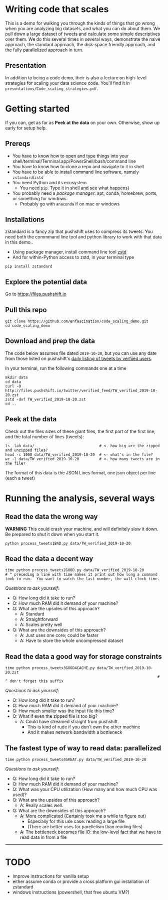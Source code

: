 # Writing code that scales

This is a demo for walking you through the kinds of things that go wrong when you are analyzing big datasets, and what you can do about them. We pull down a large dataset of tweets and calculate some simple descriptives over them.  We do this several times in several ways, demonstrate the naive approach, the standard approach, the disk-space friendly approach, and the fully parallelized approach in turn.

## Presentation
In addition to being a code demo, their is also a lecture on high-level strategies for scaling your data science code.  You'll find it in 
`presentations/Code_scaling_strategies.pdf`.

# Getting started
If you can, get as far as **Peek at the data** on your own.  Otherwise, show up early for setup help.

## Prereqs
*  You have to know how to open and type things into your shell/terminal/Terminal.app/PowerShell/bash/command line
*  You have to know how to clone a repo and navigate to it in shell
*  You have to be able to install command line software, namely `zstandard`/`zstd`
*  You need Python and its ecosystem
   *  You need `pip`. Type it in shell and see what happens)
*  You probably need a *package manager*: apt, conda, homebrew, ports, or something for windows.
   *  Probably go with `anaconda` if on mac or windows

## Installations
zstandard is a fancy zip that pushshift uses to compress its tweets.  You need both the commmand line tool and python library to work with that data in this demo..
  *  Using package manager, install command line tool [zstd](https://www.google.com/search?q=install+zstd)
  *  And for within-Python access to zstd, in your terminal type
```shell
pip install zstandard
```

## Explore the potential data
Go to https://files.pushshift.io

## Pull this repo
```
git clone https://github.com/enfascination/code_scaling_demo.git
cd code_scaling_demo
```

## Download and prep the data
The code below assumes file dated `2019-10-20`, but you can use any date from those listed on pushshift's [daily listing of tweets by verfiied users](https://files.pushshift.io/twitter/verified_feed).

In your terminal, run the following commands one at a time
```shell
mkdir data
cd data
curl -O http://files.pushshift.io/twitter/verified_feed/TW_verified_2019-10-20.zst
zstd -dvf TW_verified_2019-10-20.zst
cd ..
```

## Peek at the data
Check out the files sizes of these giant files, the first part of the first line, and the total number of lines (tweets): 
```shell
ls -lah data/                             # <- how big are the zipped and unzipped files?
head -c 1000 data/TW_verified_2019-10-20  # <- what's in the file?
wc -l data/TW_verified_2019-10-20         # <- how many tweets are in the file?
```
The format of this data is the JSON Lines format, one json object per line (each a tweet)

# Running the analysis, several ways
## Read the data the wrong way
**WARNING** This could crash your machine, and will definitely slow it down.  Be prepared to shut it down when you start it.
```shell
python process_tweets1BAD.py data/TW_verified_2019-10-20
```

## Read the data a decent way
```shell
time python process_tweets2GOOD.py data/TW_verified_2019-10-20
# ^ preceding a line with time makes it print out how long a command took to run.  You want to watch the last number, the wall clock time. 
```
_Questions to ask yourself_:
  *  Q: How long did it take to run? 
  *  Q: How much RAM did it demand of your machine?
  *  Q: What are the upsides of this approach?
     *  A: Standard
     *  A: Straightforward
     *  A: Scales pretty well
  *  Q: What are the downsides of this approach?
     *  A: Just uses one core; could be faster
     *  A: Have to store the whole uncompressed dataset

## Read the data a good way for storage constraints
```shell
time python process_tweets3GOOD4CACHE.py data/TW_verified_2019-10-20.zst
                                                                    # ^ don't forget this suffix
```
_Questions to ask yourself_:
  *  Q: How long did it take to run? 
  *  Q: How much RAM did it demand of your machine?
  *  Q: How much smaller was the input file this time?
  *  Q: What if even the zipped file is too big?
     *  A: Could have streamed straight from pushshift.
        *  This is kind of rude if you don't own the other machine
        *  And it makes network bandwidth a bottleneck

## The fastest type of way to read data: parallelized
```shell
time python process_tweets4GREAT.py data/TW_verified_2019-10-20
```
_Questions to ask yourself_:
  *  Q: How long did it take to run? 
  *  Q: How much RAM did it demand of your machine?
  *  Q: What was your CPU utilization (How many and how much CPU was used)?
  *  Q: What are the upsides of this approach?
     *  A: Really scales well.
  *  Q: What are the downsides of this approach?
     *  A: More complicated (Certainly took me a while to figure out)
        *  Especially for this use case: reading a large file
        *  (There are better uses for parellelism than reading files)
     *  A: The bottleneck becomes file IO: the low-level fact that we have to read data in from a file

----------
# TODO

 *  Improve instructions for vanilla setup
   *  either assume conda or provide a cross platform gui installation of zstandard
   *  windows instructions (powershell, that free ubuntu VM?)
